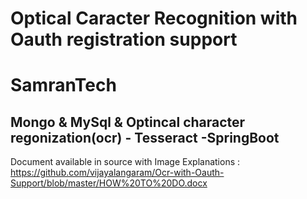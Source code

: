 
Optical Caracter Recognition with Oauth registration support
==================================================================
SamranTech
==========

Mongo & MySql & Optincal character regonization(ocr) - Tesseract -SpringBoot
-----------------------------------------------------------------------------

Document available in source with Image Explanations :
https://github.com/vijayalangaram/Ocr-with-Oauth-Support/blob/master/HOW%20TO%20DO.docx
